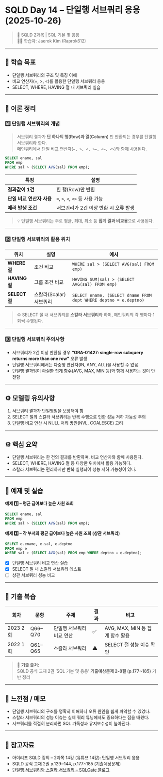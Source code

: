 # **SQLD Day 14 – 단일행 서브쿼리 응용 (2025-10-26)**
> 📘 SQLD 2과목 | SQL 기본 및 응용  
> 🧑‍💻 학습자: Jaerok Kim (Raprok612)

---

## **🎯 학습 목표**
- 단일행 서브쿼리의 구조 및 특징 이해  
- 비교 연산자(=, >, <)를 활용한 단일행 서브쿼리 응용  
- SELECT, WHERE, HAVING 절 내 서브쿼리 실습

---

## **🧠 이론 정리**

### **1️⃣ 단일행 서브쿼리의 개념**
> 서브쿼리 결과가 **단 하나의 행(Row)과 열(Column)** 만 반환되는 경우를 단일행 서브쿼리라 한다.  
> 메인쿼리에서 단일 비교 연산자(`=, >, <, >=, <=, <>`)와 함께 사용된다.

```sql
SELECT ename, sal
FROM emp
WHERE sal > (SELECT AVG(sal) FROM emp);
```

| 특징 | 설명 |
|------|------|
| **결과값이 1건** | 한 행(Row)만 반환 |
| **단일 비교 연산자 사용** | `=`, `>`, `<`, `<>` 등 사용 가능 |
| **에러 발생 조건** | 서브쿼리가 2건 이상 반환 시 오류 발생 |

> 💡 단일행 서브쿼리는 주로 평균, 최대, 최소 등 **집계 결과 비교용**으로 사용된다.

---

### **2️⃣ 단일행 서브쿼리의 활용 위치**
| 위치 | 설명 | 예시 |
|------|------|------|
| **WHERE 절** | 조건 비교 | `WHERE sal > (SELECT AVG(sal) FROM emp)` |
| **HAVING 절** | 그룹 조건 비교 | `HAVING SUM(sal) > (SELECT AVG(sal) FROM emp)` |
| **SELECT 절** | 스칼라(Scalar) 서브쿼리 | `SELECT ename, (SELECT dname FROM dept WHERE deptno = e.deptno)` |

> ⚙️ SELECT 절 내 서브쿼리를 **스칼라 서브쿼리**라 하며, 메인쿼리의 각 행마다 1회씩 수행된다.

---

### **3️⃣ 단일행 서브쿼리 주의사항**
- 서브쿼리가 2건 이상 반환될 경우 **“ORA-01427: single-row subquery returns more than one row”** 오류 발생  
- 단일행 서브쿼리에서는 다중행 연산자(IN, ANY, ALL)을 사용할 수 없음  
- 단일행 결과임이 확실한 집계 함수(AVG, MAX, MIN 등)와 함께 사용하는 것이 안전함

---

## **⚙️ 모델링 유의사항**
1. 서브쿼리 결과가 단일행임을 보장해야 함  
2. SELECT 절의 스칼라 서브쿼리는 반복 수행으로 인한 성능 저하 가능성 주의  
3. 단일행 비교 연산 시 NULL 처리 방안(NVL, COALESCE) 고려  

---

## **⚙️ 핵심 요약**
- 단일행 서브쿼리는 한 건의 결과를 반환하며, 비교 연산자와 함께 사용된다.  
- SELECT, WHERE, HAVING 절 등 다양한 위치에서 활용 가능하다.  
- 스칼라 서브쿼리는 편리하지만 반복 실행되어 성능 저하 가능성이 있다.

---

## **🧮 예제 및 실습**
**예제 1️⃣ – 평균 급여보다 높은 사원 조회**
```sql
SELECT ename, sal
FROM emp
WHERE sal > (SELECT AVG(sal) FROM emp);
```

**예제 2️⃣ – 각 부서의 평균 급여보다 높은 사원 조회 (상관 서브쿼리)**  
```sql
SELECT e.ename, e.sal, e.deptno
FROM emp e
WHERE sal > (SELECT AVG(sal) FROM emp WHERE deptno = e.deptno);
```

- [x] 단일행 서브쿼리 비교 연산 실습  
- [x] SELECT 절 내 스칼라 서브쿼리 테스트  
- [ ] 상관 서브쿼리 성능 비교  

---

## **🧾 기출 복습**
| 회차 | 문항 | 주제 | 결과 | 비고 |
|------|------|------|------|------|
| 2023 2회 | Q66–Q70 | 단일행 서브쿼리 비교 연산 | ✅ | AVG, MAX, MIN 등 집계 함수 활용 |
| 2022 1회 | Q61–Q65 | 스칼라 서브쿼리 | ⚠ | SELECT 절 성능 이슈 확인 |

> 📘 **기출 출처:**  
> SQLD 공식 교재 2권 ‘SQL 기본 및 응용’ **기출예상문제 2-8절 (p.177~185)** 기반 정리

---

## **💬 느낀점 / 메모**
- 단일행 서브쿼리의 구조를 명확히 이해하니 오류 원인을 쉽게 파악할 수 있었다.  
- 스칼라 서브쿼리의 성능 이슈는 실제 쿼리 튜닝에서도 중요하다는 점을 배웠다.  
- 서브쿼리를 적절히 분리하면 SQL 가독성과 유지보수성이 높아진다.

---

## **🔗 참고자료**
- 아이리포 SQLD 강의 – 2과목 14강 (유튜브 14강): 단일행 서브쿼리 응용  
- SQLD 공식 교재 2권 p.129~144, p.177~185 (기출예상문제)  
- [단일행 서브쿼리와 스칼라 서브쿼리 – SQLGate 블로그](https://www.sqlgate.com/blog/sql-single-row-subquery)
